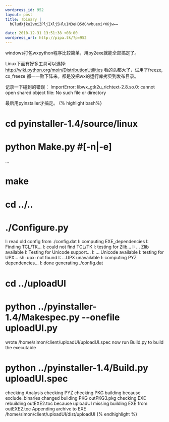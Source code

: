 ```yaml
--- 
wordpress_id: 952
layout: post
title: !binary |
  bGludXjkuIvmiZPljIXlj5HluIN3eHB5dGhvbueoi+W6jw==

date: 2010-12-31 13:51:38 +08:00
wordpress_url: http://pipa.tk/?p=952
---
```

windows打包wxpython程序比较简单，用py2exe就能全部搞定了。

Linux下面有好多工具可以选择: <a href="http://wiki.python.org/moin/DistributionUtilities">http://wiki.python.org/moin/DistributionUtilities</a> 看的头都大了，试用了freeze, cx_freeze 都一一败下阵来。都是没把wx的运行库拷贝到发布目录。

记录一下碰到的错误：
ImportError: libwx_gtk2u_richtext-2.8.so.0: cannot open shared object file: No such file or directory

最后用pyinstaller才搞定。
{% highlight bash%}
# cd pyinstaller-1.4/source/linux
# python Make.py #[-n|-e]
...
# make
# cd ../..
# ./Configure.py
I: read old config from ./config.dat
I: computing EXE_dependencies
I: Finding TCL/TK...
I: could not find TCL/TK
I: testing for Zlib...
I: ... Zlib available
I: Testing for Unicode support...
I: ... Unicode available
I: testing for UPX...
sh: upx: not found
I: ...UPX unavailable
I: computing PYZ dependencies...
I: done generating ./config.dat
# cd ../uploadUI
# python ../pyinstaller-1.4/Makespec.py --onefile uploadUI.py
wrote /home/simon/client/uploadUI/uploadUI.spec
now run Build.py to build the executable
# python ../pyinstaller-1.4/Build.py uploadUI.spec
checking Analysis
checking PYZ
checking PKG
building because exclude_binaries changed
building PKG outPKG3.pkg
checking EXE
rebuilding outEXE2.toc because uploadUI missing
building EXE from outEXE2.toc
Appending archive to EXE /home/simon/client/uploadUI/dist/uploadUI
{% endhighlight %}
